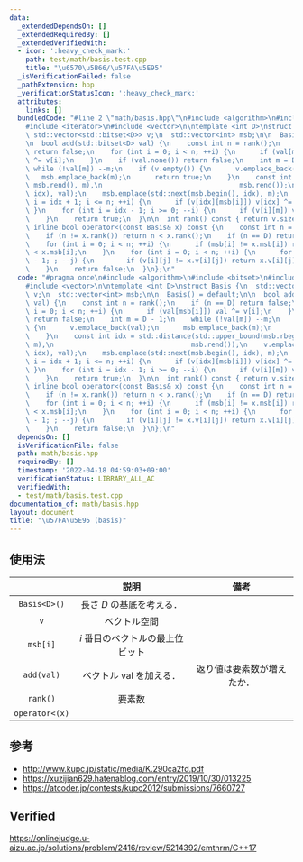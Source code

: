 ```yaml
---
data:
  _extendedDependsOn: []
  _extendedRequiredBy: []
  _extendedVerifiedWith:
  - icon: ':heavy_check_mark:'
    path: test/math/basis.test.cpp
    title: "\u6570\u5B66/\u57FA\u5E95"
  _isVerificationFailed: false
  _pathExtension: hpp
  _verificationStatusIcon: ':heavy_check_mark:'
  attributes:
    links: []
  bundledCode: "#line 2 \"math/basis.hpp\"\n#include <algorithm>\n#include <bitset>\n\
    #include <iterator>\n#include <vector>\n\ntemplate <int D>\nstruct Basis {\n \
    \ std::vector<std::bitset<D>> v;\n  std::vector<int> msb;\n\n  Basis() = default;\n\
    \n  bool add(std::bitset<D> val) {\n    const int n = rank();\n    if (n == D)\
    \ return false;\n    for (int i = 0; i < n; ++i) {\n      if (val[msb[i]]) val\
    \ ^= v[i];\n    }\n    if (val.none()) return false;\n    int m = D - 1;\n   \
    \ while (!val[m]) --m;\n    if (v.empty()) {\n      v.emplace_back(val);\n   \
    \   msb.emplace_back(m);\n      return true;\n    }\n    const int idx = std::distance(std::upper_bound(msb.rbegin(),\
    \ msb.rend(), m),\n                                  msb.rend());\n    v.emplace(std::next(v.begin(),\
    \ idx), val);\n    msb.emplace(std::next(msb.begin(), idx), m);\n    for (int\
    \ i = idx + 1; i <= n; ++i) {\n      if (v[idx][msb[i]]) v[idx] ^= v[i];\n   \
    \ }\n    for (int i = idx - 1; i >= 0; --i) {\n      if (v[i][m]) v[i] ^= v[idx];\n\
    \    }\n    return true;\n  }\n\n  int rank() const { return v.size(); }\n\n \
    \ inline bool operator<(const Basis& x) const {\n    const int n = v.size();\n\
    \    if (n != x.rank()) return n < x.rank();\n    if (n == D) return false;\n\
    \    for (int i = 0; i < n; ++i) {\n      if (msb[i] != x.msb[i]) return msb[i]\
    \ < x.msb[i];\n    }\n    for (int i = 0; i < n; ++i) {\n      for (int j = msb[i]\
    \ - 1; ; --j) {\n        if (v[i][j] != x.v[i][j]) return x.v[i][j];\n      }\n\
    \    }\n    return false;\n  }\n};\n"
  code: "#pragma once\n#include <algorithm>\n#include <bitset>\n#include <iterator>\n\
    #include <vector>\n\ntemplate <int D>\nstruct Basis {\n  std::vector<std::bitset<D>>\
    \ v;\n  std::vector<int> msb;\n\n  Basis() = default;\n\n  bool add(std::bitset<D>\
    \ val) {\n    const int n = rank();\n    if (n == D) return false;\n    for (int\
    \ i = 0; i < n; ++i) {\n      if (val[msb[i]]) val ^= v[i];\n    }\n    if (val.none())\
    \ return false;\n    int m = D - 1;\n    while (!val[m]) --m;\n    if (v.empty())\
    \ {\n      v.emplace_back(val);\n      msb.emplace_back(m);\n      return true;\n\
    \    }\n    const int idx = std::distance(std::upper_bound(msb.rbegin(), msb.rend(),\
    \ m),\n                                  msb.rend());\n    v.emplace(std::next(v.begin(),\
    \ idx), val);\n    msb.emplace(std::next(msb.begin(), idx), m);\n    for (int\
    \ i = idx + 1; i <= n; ++i) {\n      if (v[idx][msb[i]]) v[idx] ^= v[i];\n   \
    \ }\n    for (int i = idx - 1; i >= 0; --i) {\n      if (v[i][m]) v[i] ^= v[idx];\n\
    \    }\n    return true;\n  }\n\n  int rank() const { return v.size(); }\n\n \
    \ inline bool operator<(const Basis& x) const {\n    const int n = v.size();\n\
    \    if (n != x.rank()) return n < x.rank();\n    if (n == D) return false;\n\
    \    for (int i = 0; i < n; ++i) {\n      if (msb[i] != x.msb[i]) return msb[i]\
    \ < x.msb[i];\n    }\n    for (int i = 0; i < n; ++i) {\n      for (int j = msb[i]\
    \ - 1; ; --j) {\n        if (v[i][j] != x.v[i][j]) return x.v[i][j];\n      }\n\
    \    }\n    return false;\n  }\n};\n"
  dependsOn: []
  isVerificationFile: false
  path: math/basis.hpp
  requiredBy: []
  timestamp: '2022-04-18 04:59:03+09:00'
  verificationStatus: LIBRARY_ALL_AC
  verifiedWith:
  - test/math/basis.test.cpp
documentation_of: math/basis.hpp
layout: document
title: "\u57FA\u5E95 (basis)"
---
```



## 使用法

||説明|備考|
|:--:|:--:|:--:|
|`Basis<D>()`|長さ $D$ の基底を考える．||
|`v`|ベクトル空間||
|`msb[i]`|$i$ 番目のベクトルの最上位ビット||
|`add(val)`|ベクトル $\mathrm{val}$ を加える．|返り値は要素数が増えたか．|
|`rank()`|要素数||
|`operator<(x)`|||


## 参考

- http://www.kupc.jp/static/media/K.290ca2fd.pdf
- https://xuzijian629.hatenablog.com/entry/2019/10/30/013225
- https://atcoder.jp/contests/kupc2012/submissions/7660727


## Verified

https://onlinejudge.u-aizu.ac.jp/solutions/problem/2416/review/5214392/emthrm/C++17
